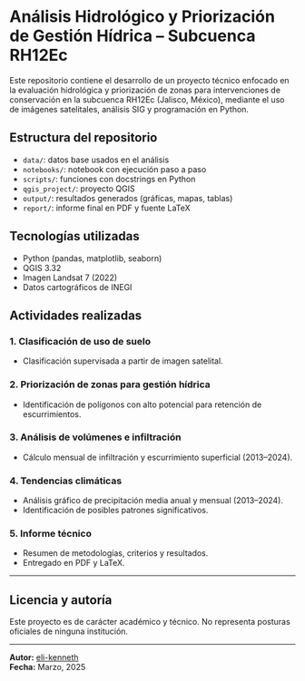 # Análisis Hidrológico y Priorización de Gestión Hídrica – Subcuenca RH12Ec

Este repositorio contiene el desarrollo de un proyecto técnico enfocado en la evaluación hidrológica y priorización de zonas para intervenciones de conservación en la subcuenca RH12Ec (Jalisco, México), 
mediante el uso de imágenes satelitales, análisis SIG y programación en Python.

## Estructura del repositorio

- `data/`: datos base usados en el análisis
- `notebooks/`: notebook con ejecución paso a paso
- `scripts/`: funciones con docstrings en Python
- `qgis_project/`: proyecto QGIS
- `output/`: resultados generados (gráficas, mapas, tablas)
- `report/`: informe final en PDF y fuente LaTeX

## Tecnologías utilizadas

- Python (pandas, matplotlib, seaborn)
- QGIS 3.32
- Imagen Landsat 7 (2022)
- Datos cartográficos de INEGI

## Actividades realizadas

### 1. Clasificación de uso de suelo
- Clasificación supervisada a partir de imagen satelital.

### 2. Priorización de zonas para gestión hídrica
- Identificación de polígonos con alto potencial para retención de escurrimientos.

### 3. Análisis de volúmenes e infiltración
- Cálculo mensual de infiltración y escurrimiento superficial (2013–2024).

### 4. Tendencias climáticas
- Análisis gráfico de precipitación media anual y mensual (2013–2024).
- Identificación de posibles patrones significativos.

### 5. Informe técnico
- Resumen de metodologías, criterios y resultados.
- Entregado en PDF y LaTeX.

---

## Licencia y autoría

Este proyecto es de carácter académico y técnico. No representa posturas oficiales de ninguna institución.

---
**Autor:** [eli-kenneth](https://github.com/eli-kenneth)  
**Fecha:** Marzo, 2025
